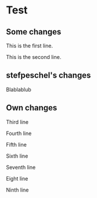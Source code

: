 # Test

## Some changes

This is the first line.

This is the second line.

## stefpeschel's changes

Blablablub

## Own changes

Third line

Fourth line

Fifth line

Sixth line

Seventh line

Eight line

Ninth line

